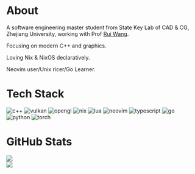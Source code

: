 # About
A software engineering master student from State Key Lab of CAD & CG, Zhejiang University, working with Prof [Rui Wang](http://www.cad.zju.edu.cn/home/rwang/).

Focusing on modern C++ and graphics.

Loving Nix & NixOS declaratively.

Neovim user/Unix ricer/Go Learner.

# Tech Stack
![c++](https://img.shields.io/badge/c++-%2300599C.svg?style=for-the-badge&logo=c%2B%2B&logoColor=white) ![vulkan](https://img.shields.io/badge/vulkan-%23AC162C.svg?style=for-the-badge&logo=vulkan&logoColor=white) ![opengl](https://img.shields.io/badge/opengl-%235586A4.svg?style=for-the-badge&logo=opengl&logoColor=white) ![nix](https://img.shields.io/badge/nix-%235277C3.svg?style=for-the-badge&logo=nixos&logoColor=white) ![lua](https://img.shields.io/badge/lua-%232C2D72.svg?style=for-the-badge&logo=lua&logoColor=white) ![neovim](https://img.shields.io/badge/neovim-%2357A143.svg?style=for-the-badge&logo=neovim&logoColor=white) ![typescript](https://img.shields.io/badge/typescript-%233178C6.svg?style=for-the-badge&logo=typescript&logoColor=white) ![go](https://img.shields.io/badge/go-%2300ADD8.svg?style=for-the-badge&logo=go&logoColor=white) ![python](https://img.shields.io/badge/python-%233776AB.svg?style=for-the-badge&logo=python&logoColor=white) ![torch](https://img.shields.io/badge/torch-%23EE4C2C.svg?style=for-the-badge&logo=pytorch&logoColor=white) 

# GitHub Stats
![](https://github-readme-stats.vercel.app/api?username=tsssni&title_color=ff0055&text_color=f5c1e9&icon_color=00ffc8&bg_color=120b10&hide_border=false&show_icons=true&include_all_commits=false&count_private=false)<br/>
![](https://github-readme-stats.vercel.app/api/top-langs/?username=tsssni&title_color=ff0055&text_color=f5c1e9&icon_color=00ffc8&bg_color=120b10&hide_border=false&include_all_commits=false&count_private=false&layout=compact)
